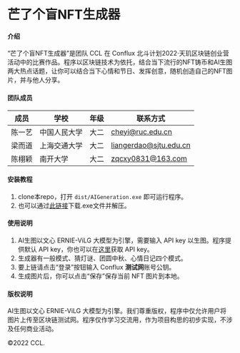 # 芒了个盲NFT生成器

#### 介绍

“芒了个盲NFT生成器”是团队 CCL 在 Conflux 北斗计划2022·天玑区块链创业营活动中的比赛作品。程序以区块链技术为依托，结合当下流行的NFT铸币和AI生图两大热点话题，让你可以结合当下心情和节日、发挥创意，随机创造自己的NFT图片，并与他人分享。

#### 团队成员

| 成员  | 学校     | 年级  | 联系方式                   |
| --- | ------ | --- | ---------------------- |
| 陈一艺 | 中国人民大学 | 大二  | cheyi@ruc.edu.cn       |
| 梁而道 | 上海交通大学 | 大二  | liangerdao@sjtu.edu.cn |
| 陈栩颖 | 南开大学   | 大二  | zqcxy0831@163.com      |

#### 安装教程

1. clone本repo，打开 `dist/AIGeneration.exe` 即可运行程序。
2. 也可以通过[此链接](https://www.mediafire.com/file/bkuxrrbx5vfmde2/nft.exe)下载.exe文件并解压。

#### 使用说明

1. AI生图以文心 ERNIE-ViLG 大模型为引擎，需要输入 API key 以生图。程序提供默认 API key，你也可以在[这里](https://wenxin.baidu.com/moduleApi/key)获取 API key。
2. 生成器有一般模式、猜灯谜、团圆中秋、心情日记四个模式。
3. 要上链请点击“登录”按钮输入 Conflux **测试网**账号公钥。
4. 生成图片后，你可以点击“保存”保存当前 NFT 图片到本地。

#### 版权说明

AI生图以文心 ERNIE-ViLG 大模型为引擎。我们尊重版权，程序中仅允许用户将图片上传至区块链测试网。程序仅作学习交流用，作为项目构思的初步实现，不涉及任何商业活动。

©2022 CCL.

